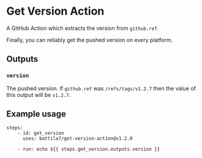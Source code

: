 # Get Version Action

A GitHub Action which extracts the version from `github.ref`.

Finally, you can reliably get the pushed version on every platform.

## Outputs

### `version`

The pushed version. If `github.ref` was `/refs/tags/v1.2.7` then the value of this output will be `v1.2.7`.

## Example usage

~~~~YML
steps:
    - id: get_version
      uses: battila7/get-version-action@v1.2.0

    - run: echo ${{ steps.get_version.outputs.version }}
~~~~
